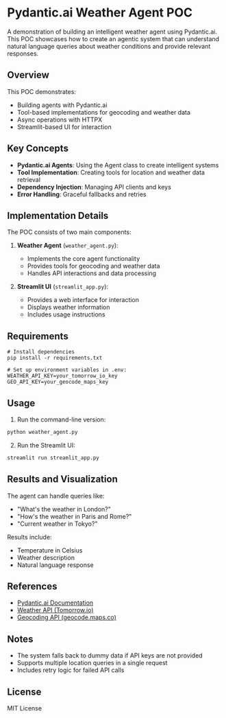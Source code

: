 # Pydantic.ai Weather Agent POC

A demonstration of building an intelligent weather agent using Pydantic.ai. This POC showcases how to create an agentic system that can understand natural language queries about weather conditions and provide relevant responses.

## Overview

This POC demonstrates:

- Building agents with Pydantic.ai
- Tool-based implementations for geocoding and weather data
- Async operations with HTTPX
- Streamlit-based UI for interaction

## Key Concepts

- **Pydantic.ai Agents**: Using the Agent class to create intelligent systems
- **Tool Implementation**: Creating tools for location and weather data retrieval
- **Dependency Injection**: Managing API clients and keys
- **Error Handling**: Graceful fallbacks and retries

## Implementation Details

The POC consists of two main components:

1. **Weather Agent** (`weather_agent.py`):

   - Implements the core agent functionality
   - Provides tools for geocoding and weather data
   - Handles API interactions and data processing

2. **Streamlit UI** (`streamlit_app.py`):
   - Provides a web interface for interaction
   - Displays weather information
   - Includes usage instructions

## Requirements

```
# Install dependencies
pip install -r requirements.txt

# Set up environment variables in .env:
WEATHER_API_KEY=your_tomorrow_io_key
GEO_API_KEY=your_geocode_maps_key
```

## Usage

1. Run the command-line version:

```bash
python weather_agent.py
```

2. Run the Streamlit UI:

```bash
streamlit run streamlit_app.py
```

## Results and Visualization

The agent can handle queries like:

- "What's the weather in London?"
- "How's the weather in Paris and Rome?"
- "Current weather in Tokyo?"

Results include:

- Temperature in Celsius
- Weather description
- Natural language response

## References

- [Pydantic.ai Documentation](https://ai.pydantic.dev/)
- [Weather API (Tomorrow.io)](https://www.tomorrow.io/)
- [Geocoding API (geocode.maps.co)](https://geocode.maps.co/)

## Notes

- The system falls back to dummy data if API keys are not provided
- Supports multiple location queries in a single request
- Includes retry logic for failed API calls

## License

MIT License
